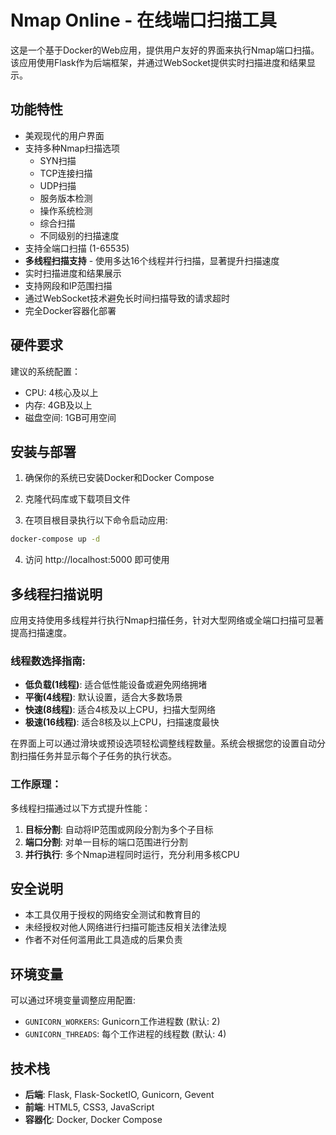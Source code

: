 # Nmap Online - 在线端口扫描工具

这是一个基于Docker的Web应用，提供用户友好的界面来执行Nmap端口扫描。该应用使用Flask作为后端框架，并通过WebSocket提供实时扫描进度和结果显示。

## 功能特性

- 美观现代的用户界面
- 支持多种Nmap扫描选项
  - SYN扫描
  - TCP连接扫描
  - UDP扫描
  - 服务版本检测
  - 操作系统检测
  - 综合扫描
  - 不同级别的扫描速度
- 支持全端口扫描 (1-65535)
- **多线程扫描支持** - 使用多达16个线程并行扫描，显著提升扫描速度
- 实时扫描进度和结果展示
- 支持网段和IP范围扫描
- 通过WebSocket技术避免长时间扫描导致的请求超时
- 完全Docker容器化部署

## 硬件要求

建议的系统配置：

- CPU: 4核心及以上
- 内存: 4GB及以上
- 磁盘空间: 1GB可用空间

## 安装与部署

1. 确保你的系统已安装Docker和Docker Compose

2. 克隆代码库或下载项目文件

3. 在项目根目录执行以下命令启动应用:

```bash
docker-compose up -d
```

4. 访问 http://localhost:5000 即可使用

## 多线程扫描说明

应用支持使用多线程并行执行Nmap扫描任务，针对大型网络或全端口扫描可显著提高扫描速度。

### 线程数选择指南:

- **低负载(1线程)**: 适合低性能设备或避免网络拥堵
- **平衡(4线程)**: 默认设置，适合大多数场景
- **快速(8线程)**: 适合4核及以上CPU，扫描大型网络
- **极速(16线程)**: 适合8核及以上CPU，扫描速度最快

在界面上可以通过滑块或预设选项轻松调整线程数量。系统会根据您的设置自动分割扫描任务并显示每个子任务的执行状态。

### 工作原理：

多线程扫描通过以下方式提升性能：

1. **目标分割**: 自动将IP范围或网段分割为多个子目标
2. **端口分割**: 对单一目标的端口范围进行分割
3. **并行执行**: 多个Nmap进程同时运行，充分利用多核CPU

## 安全说明

- 本工具仅用于授权的网络安全测试和教育目的
- 未经授权对他人网络进行扫描可能违反相关法律法规
- 作者不对任何滥用此工具造成的后果负责

## 环境变量

可以通过环境变量调整应用配置:

- `GUNICORN_WORKERS`: Gunicorn工作进程数 (默认: 2)
- `GUNICORN_THREADS`: 每个工作进程的线程数 (默认: 4)

## 技术栈

- **后端**: Flask, Flask-SocketIO, Gunicorn, Gevent
- **前端**: HTML5, CSS3, JavaScript
- **容器化**: Docker, Docker Compose 